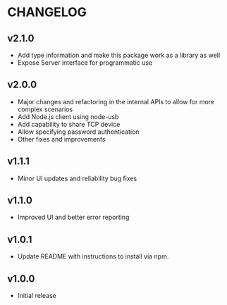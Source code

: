 # CHANGELOG

## v2.1.0
- Add type information and make this package work as a library as well
- Expose Server interface for programmatic  use

## v2.0.0
- Major changes and refactoring in the internal APIs to allow for more complex scenarios
- Add Node.js client using node-usb
- Add capability to share TCP device
- Allow specifying password authentication
- Other fixes and improvements

## v1.1.1
- Minor UI updates and reliability bug fixes

## v1.1.0
- Improved UI and better error reporting

## v1.0.1
- Update README with instructions to install via npm.

## v1.0.0
- Initial release